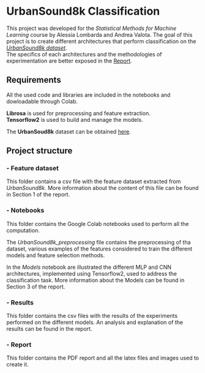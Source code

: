 
# UrbanSound8k Classification 

This project was developed for the *Statistical Methods for Machine Learning* course by Alessia Lombarda and Andrea Valota.
The goal of this project is to create different architectures that perform classification on the [*UrbanSound8k dataset*](https://urbansounddataset.weebly.com/urbansound8k.html).  
The specifics of each architectures and the methodologies of experimentation are better exposed in the [Report](https://github.com/AlessiaLombarda/UrbanSoundClassification/blob/main/Report/SMFML_Report.pdf).

## Requirements

All the used code and libraries are included in the notebooks and dowloadable through Colab.  

**Librosa** is used for preprocessing and feature extraction.  
**Tensorflow2** is used to build and manage the models.  

The **UrbanSoud8k** dataset can be obtained [here](https://urbansounddataset.weebly.com/download-urbansound8k.html).

## Project structure

### - Feature dataset

This folder contains a csv file with the feature dataset extracted from *UrbanSound8k*. More information about the content of this file can be found in Section 1 of the report.

### - Notebooks

This folder contains the Google Colab notebooks used to perform all the computation.   

The *UrbanSound8k_preprocessing* file contains the preprocessing of tha dataset, various examples of the features considered to train the different models and feature selection methods.  

In the *Models* notebook are illustrated the different MLP and CNN architectures, implemented using Tensorflow2, used to address the classification task. More information about the Models can be found in Section 3 of the report. 

### - Results

This folder contains the csv files with the results of the experiments performed on the different models. An analysis and explanation of the results can be found in the report.

### - Report

This folder contains the PDF report and all the latex files and images used to create it.



